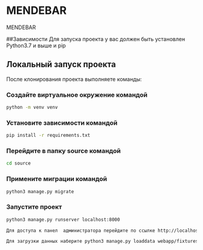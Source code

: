 # MENDEBAR
MENDEBAR

##Зависимости
 Для запуска проекта у вас должен быть установлен Python3.7 и выше и pip

 ## Локальный запуск проекта

 После клонирования проекта выполняете команды:

### Cоздайте виртуальное окружение командой

```bash
python -m venv venv
```

### Установите зависимости командой 
```bash
pip install -r requirements.txt
```

### Перейдите в папку source командой
```bash
cd source
```

### Примените миграции командой 
```bash
python3 manage.py migrate
```

### Запустите проект
```bash
python3 manage.py runserver localhost:8000

Для доступа к панел  администратора перейдите по ссылке http://localhost:8000/admin

Для загрузки данных наберите python3 manage.py loaddata webapp/fixtures/dump.json

